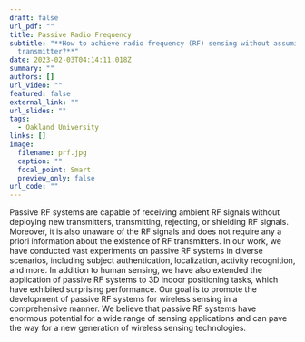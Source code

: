 ```yaml
---
draft: false
url_pdf: ""
title: Passive Radio Frequency
subtitle: "**How to achieve radio frequency (RF) sensing without assuming any
  transmitter?**"
date: 2023-02-03T04:14:11.018Z
summary: ""
authors: []
url_video: ""
featured: false
external_link: ""
url_slides: ""
tags:
  - Oakland University
links: []
image:
  filename: prf.jpg
  caption: ""
  focal_point: Smart
  preview_only: false
url_code: ""
---
```

Passive RF systems are capable of receiving ambient RF signals without deploying new transmitters, transmitting, rejecting, or shielding RF signals. Moreover, it is also unaware of the RF signals and does not require any a priori information about the existence of RF transmitters. In our work, we have conducted vast experiments on passive RF systems in diverse scenarios, including subject authentication, localization, activity recognition, and more. In addition to human sensing, we have also extended the application of passive RF systems to 3D indoor positioning tasks, which have exhibited surprising performance. Our goal is to promote the development of passive RF systems for wireless sensing in a comprehensive manner. We believe that passive RF systems have enormous potential for a wide range of sensing applications and can pave the way for a new generation of wireless sensing technologies.